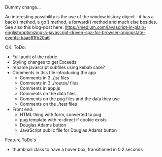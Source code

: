 Dummy change...

An interesting possibility is the use of the window.history object - it has a back() method, a go() method, a forward() method and much else besides. See also this blog-post here:
https://medium.com/javascript-in-plain-english/optimizing-a-javascript-driven-spa-for-browser-onpopstate-events-baae81fb20a6

OK. ToDo:
- Full audit of the rubric
- Styling changes to get Exceeds
- rename javascript subfiles using kebab case?
- Comments in this file introducing the app
    - Comments in 3 ./js/ files
    - Comments in 3 ./routes/ files
    - Comments in app.js
    - Comments on the data files
    - Comments on the pug files and the data they use
    - Comments on the ./test files
- Front end:
    - HTML thing with form, converted to pug
    - pug template with re-direct if cookie exists
    - Douglas Adams button
    - JavaScript public file for Douglas Adams button


Feature ToDo's
- thumbnail class to have a hover box, transitioned in 0.2 seconds